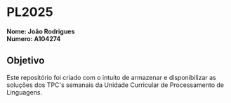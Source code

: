 # PL2025

**Nome: João Rodrigues**  
**Numero: A104274**

## Objetivo
Este repositório foi criado com o intuito de armazenar e disponibilizar as soluções dos TPC's semanais da Unidade Curricular de Processamento de Linguagens.


